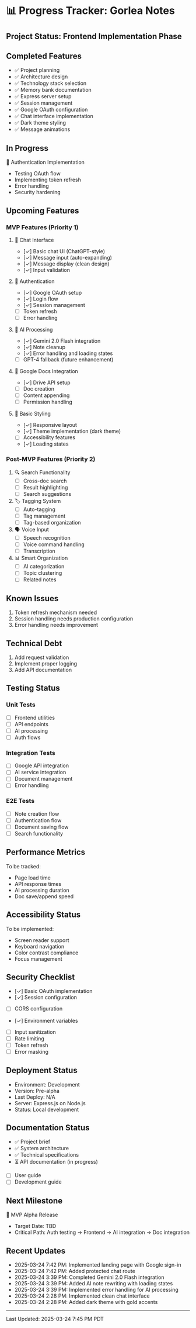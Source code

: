 # 📊 Progress Tracker: Gorlea Notes

## Project Status: Frontend Implementation Phase

## Completed Features
- ✅ Project planning
- ✅ Architecture design
- ✅ Technology stack selection
- ✅ Memory bank documentation
- ✅ Express server setup
- ✅ Session management
- ✅ Google OAuth configuration
- ✅ Chat interface implementation
- ✅ Dark theme styling
- ✅ Message animations

## In Progress
🔨 Authentication Implementation
- Testing OAuth flow
- Implementing token refresh
- Error handling
- Security hardening

## Upcoming Features

### MVP Features (Priority 1)
1. 📝 Chat Interface
   - [✓] Basic chat UI (ChatGPT-style)
   - [✓] Message input (auto-expanding)
   - [✓] Message display (clean design)
   - [✓] Input validation

2. 🔐 Authentication
   - [✓] Google OAuth setup
   - [✓] Login flow
   - [✓] Session management
   - [ ] Token refresh
   - [ ] Error handling

3. 🤖 AI Processing
   - [✓] Gemini 2.0 Flash integration
   - [✓] Note cleanup
   - [✓] Error handling and loading states
   - [ ] GPT-4 fallback (future enhancement)

4. 📂 Google Docs Integration
   - [✓] Drive API setup
   - [ ] Doc creation
   - [ ] Content appending
   - [ ] Permission handling

5. 🎨 Basic Styling
   - [✓] Responsive layout
   - [✓] Theme implementation (dark theme)
   - [ ] Accessibility features
   - [✓] Loading states

### Post-MVP Features (Priority 2)
1. 🔍 Search Functionality
   - [ ] Cross-doc search
   - [ ] Result highlighting
   - [ ] Search suggestions

2. 🏷 Tagging System
   - [ ] Auto-tagging
   - [ ] Tag management
   - [ ] Tag-based organization

3. 🗣 Voice Input
   - [ ] Speech recognition
   - [ ] Voice command handling
   - [ ] Transcription

4. 📊 Smart Organization
   - [ ] AI categorization
   - [ ] Topic clustering
   - [ ] Related notes

## Known Issues
1. Token refresh mechanism needed
2. Session handling needs production configuration
3. Error handling needs improvement

## Technical Debt
1. Add request validation
2. Implement proper logging
3. Add API documentation

## Testing Status

### Unit Tests
- [ ] Frontend utilities
- [ ] API endpoints
- [ ] AI processing
- [ ] Auth flows

### Integration Tests
- [ ] Google API integration
- [ ] AI service integration
- [ ] Document management
- [ ] Error handling

### E2E Tests
- [ ] Note creation flow
- [ ] Authentication flow
- [ ] Document saving flow
- [ ] Search functionality

## Performance Metrics
To be tracked:
- Page load time
- API response times
- AI processing duration
- Doc save/append speed

## Accessibility Status
To be implemented:
- Screen reader support
- Keyboard navigation
- Color contrast compliance
- Focus management

## Security Checklist
- [✓] Basic OAuth implementation
- [✓] Session configuration
- [ ] CORS configuration
- [✓] Environment variables
- [ ] Input sanitization
- [ ] Rate limiting
- [ ] Token refresh
- [ ] Error masking

## Deployment Status
- Environment: Development
- Version: Pre-alpha
- Last Deploy: N/A
- Server: Express.js on Node.js
- Status: Local development

## Documentation Status
- ✅ Project brief
- ✅ System architecture
- ✅ Technical specifications
- ⏳ API documentation (in progress)
- [ ] User guide
- [ ] Development guide

## Next Milestone
🎯 MVP Alpha Release
- Target Date: TBD
- Critical Path: Auth testing → Frontend → AI integration → Doc integration

## Recent Updates
- 2025-03-24 7:42 PM: Implemented landing page with Google sign-in
- 2025-03-24 7:42 PM: Added protected chat route
- 2025-03-24 3:39 PM: Completed Gemini 2.0 Flash integration
- 2025-03-24 3:39 PM: Added AI note rewriting with loading states
- 2025-03-24 3:39 PM: Implemented error handling for AI processing
- 2025-03-24 2:28 PM: Implemented clean chat interface
- 2025-03-24 2:28 PM: Added dark theme with gold accents

---

Last Updated: 2025-03-24 7:45 PM PDT

